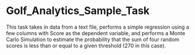 # Golf_Analytics_Sample_Task

This task takes in data from a text file, performs a simple regression using a few columns with Score as the dependent variable, and performs a Monte Carlo Simulation to estimate the probability that the sum of four random scores is less than or equal to a given threshold (270 in this case). 